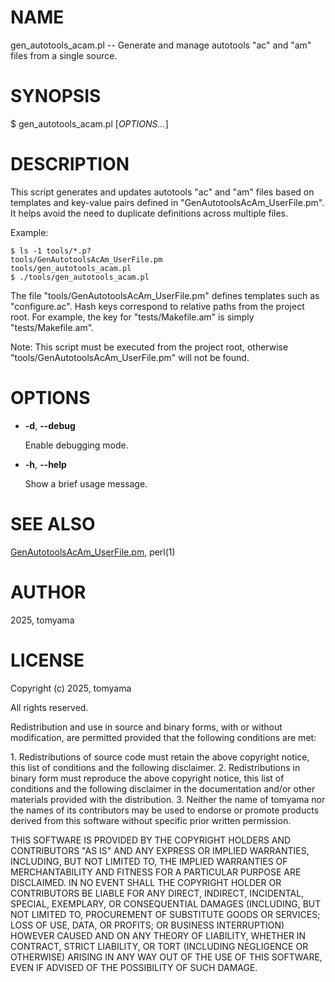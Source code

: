 <!--- This file is auto-generated by `make catalog`. Do not edit manually. -->
# NAME

gen\_autotools\_acam.pl -- Generate and manage autotools "ac" and "am" files from a single source.

# SYNOPSIS

$ gen\_autotools\_acam.pl \[_OPTIONS..._\]

# DESCRIPTION

This script generates and updates autotools "ac" and "am" files
based on templates and key-value pairs defined in "GenAutotoolsAcAm\_UserFile.pm".
It helps avoid the need to duplicate definitions across multiple files.

Example:

    $ ls -1 tools/*.p?
    tools/GenAutotoolsAcAm_UserFile.pm
    tools/gen_autotools_acam.pl
    $ ./tools/gen_autotools_acam.pl

The file "tools/GenAutotoolsAcAm\_UserFile.pm" defines templates such as "configure.ac".
Hash keys correspond to relative paths from the project root.
For example, the key for "tests/Makefile.am" is simply "tests/Makefile.am".

Note: This script must be executed from the project root,
otherwise "tools/GenAutotoolsAcAm\_UserFile.pm" will not be found.

# OPTIONS

- **-d**, **--debug**

    Enable debugging mode.

- **-h**, **--help**

    Show a brief usage message.

# SEE ALSO

[GenAutotoolsAcAm\_UserFile.pm](https://metacpan.org/pod/GenAutotoolsAcAm_UserFile.pm), perl(1)

# AUTHOR

2025, tomyama

# LICENSE

Copyright (c) 2025, tomyama

All rights reserved.

Redistribution and use in source and binary forms, with or without
modification, are permitted provided that the following conditions are met:

1\. Redistributions of source code must retain the above copyright notice,
   this list of conditions and the following disclaimer.
2\. Redistributions in binary form must reproduce the above copyright notice,
   this list of conditions and the following disclaimer in the documentation
   and/or other materials provided with the distribution.
3\. Neither the name of tomyama nor the names of its contributors
   may be used to endorse or promote products derived from this software
   without specific prior written permission.

THIS SOFTWARE IS PROVIDED BY THE COPYRIGHT HOLDERS AND CONTRIBUTORS "AS IS"
AND ANY EXPRESS OR IMPLIED WARRANTIES, INCLUDING, BUT NOT LIMITED TO, THE
IMPLIED WARRANTIES OF MERCHANTABILITY AND FITNESS FOR A PARTICULAR PURPOSE ARE
DISCLAIMED. IN NO EVENT SHALL THE COPYRIGHT HOLDER OR CONTRIBUTORS BE LIABLE
FOR ANY DIRECT, INDIRECT, INCIDENTAL, SPECIAL, EXEMPLARY, OR CONSEQUENTIAL
DAMAGES (INCLUDING, BUT NOT LIMITED TO, PROCUREMENT OF SUBSTITUTE GOODS OR
SERVICES; LOSS OF USE, DATA, OR PROFITS; OR BUSINESS INTERRUPTION) HOWEVER
CAUSED AND ON ANY THEORY OF LIABILITY, WHETHER IN CONTRACT, STRICT LIABILITY,
OR TORT (INCLUDING NEGLIGENCE OR OTHERWISE) ARISING IN ANY WAY OUT OF THE USE
OF THIS SOFTWARE, EVEN IF ADVISED OF THE POSSIBILITY OF SUCH DAMAGE.
